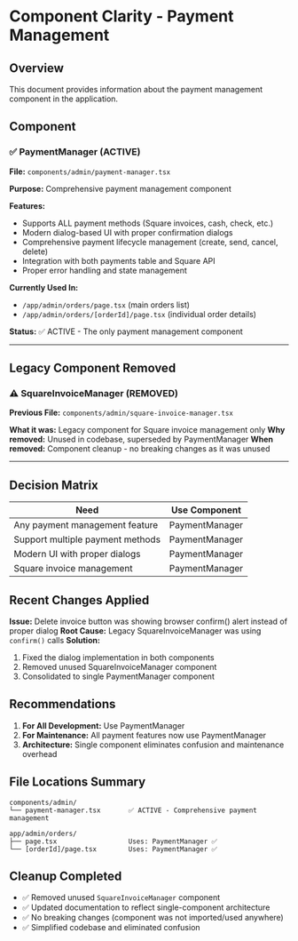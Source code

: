 # Component Clarity - Payment Management

## Overview
This document provides information about the payment management component in the application.

## Component

### ✅ PaymentManager (ACTIVE)
**File:** `components/admin/payment-manager.tsx`

**Purpose:** Comprehensive payment management component

**Features:**
- Supports ALL payment methods (Square invoices, cash, check, etc.)
- Modern dialog-based UI with proper confirmation dialogs
- Comprehensive payment lifecycle management (create, send, cancel, delete)
- Integration with both payments table and Square API
- Proper error handling and state management

**Currently Used In:**
- `/app/admin/orders/page.tsx` (main orders list)
- `/app/admin/orders/[orderId]/page.tsx` (individual order details)

**Status:** ✅ ACTIVE - The only payment management component

---

## Legacy Component Removed

### ⚠️ SquareInvoiceManager (REMOVED)
**Previous File:** `components/admin/square-invoice-manager.tsx`

**What it was:** Legacy component for Square invoice management only
**Why removed:** Unused in codebase, superseded by PaymentManager
**When removed:** Component cleanup - no breaking changes as it was unused

---

## Decision Matrix

| Need | Use Component |
|------|---------------|
| Any payment management feature | PaymentManager |
| Support multiple payment methods | PaymentManager |
| Modern UI with proper dialogs | PaymentManager |
| Square invoice management | PaymentManager |

## Recent Changes Applied

**Issue:** Delete invoice button was showing browser confirm() alert instead of proper dialog
**Root Cause:** Legacy SquareInvoiceManager was using `confirm()` calls
**Solution:** 
1. Fixed the dialog implementation in both components
2. Removed unused SquareInvoiceManager component
3. Consolidated to single PaymentManager component

## Recommendations

1. **For All Development:** Use PaymentManager
2. **For Maintenance:** All payment features now use PaymentManager
3. **Architecture:** Single component eliminates confusion and maintenance overhead

## File Locations Summary

```
components/admin/
└── payment-manager.tsx       ✅ ACTIVE - Comprehensive payment management

app/admin/orders/
├── page.tsx                  Uses: PaymentManager ✅
└── [orderId]/page.tsx        Uses: PaymentManager ✅
```

## Cleanup Completed

- ✅ Removed unused `SquareInvoiceManager` component
- ✅ Updated documentation to reflect single-component architecture  
- ✅ No breaking changes (component was not imported/used anywhere)
- ✅ Simplified codebase and eliminated confusion